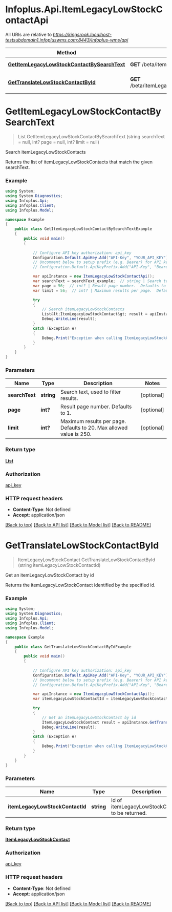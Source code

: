 # Infoplus.Api.ItemLegacyLowStockContactApi

All URIs are relative to *https://kingsrook.localhost-testsubdomain1.infopluswms.com:8443/infoplus-wms/api*

Method | HTTP request | Description
------------- | ------------- | -------------
[**GetItemLegacyLowStockContactBySearchText**](ItemLegacyLowStockContactApi.md#getitemlegacylowstockcontactbysearchtext) | **GET** /beta/itemLegacyLowStockContact/search | Search itemLegacyLowStockContacts
[**GetTranslateLowStockContactById**](ItemLegacyLowStockContactApi.md#gettranslatelowstockcontactbyid) | **GET** /beta/itemLegacyLowStockContact/{itemLegacyLowStockContactId} | Get an itemLegacyLowStockContact by id


<a name="getitemlegacylowstockcontactbysearchtext"></a>
# **GetItemLegacyLowStockContactBySearchText**
> List<ItemLegacyLowStockContact> GetItemLegacyLowStockContactBySearchText (string searchText = null, int? page = null, int? limit = null)

Search itemLegacyLowStockContacts

Returns the list of itemLegacyLowStockContacts that match the given searchText.

### Example
```csharp
using System;
using System.Diagnostics;
using Infoplus.Api;
using Infoplus.Client;
using Infoplus.Model;

namespace Example
{
    public class GetItemLegacyLowStockContactBySearchTextExample
    {
        public void main()
        {
            
            // Configure API key authorization: api_key
            Configuration.Default.ApiKey.Add("API-Key", "YOUR_API_KEY");
            // Uncomment below to setup prefix (e.g. Bearer) for API key, if needed
            // Configuration.Default.ApiKeyPrefix.Add("API-Key", "Bearer");

            var apiInstance = new ItemLegacyLowStockContactApi();
            var searchText = searchText_example;  // string | Search text, used to filter results. (optional) 
            var page = 56;  // int? | Result page number.  Defaults to 1. (optional) 
            var limit = 56;  // int? | Maximum results per page.  Defaults to 20.  Max allowed value is 250. (optional) 

            try
            {
                // Search itemLegacyLowStockContacts
                List&lt;ItemLegacyLowStockContact&gt; result = apiInstance.GetItemLegacyLowStockContactBySearchText(searchText, page, limit);
                Debug.WriteLine(result);
            }
            catch (Exception e)
            {
                Debug.Print("Exception when calling ItemLegacyLowStockContactApi.GetItemLegacyLowStockContactBySearchText: " + e.Message );
            }
        }
    }
}
```

### Parameters

Name | Type | Description  | Notes
------------- | ------------- | ------------- | -------------
 **searchText** | **string**| Search text, used to filter results. | [optional] 
 **page** | **int?**| Result page number.  Defaults to 1. | [optional] 
 **limit** | **int?**| Maximum results per page.  Defaults to 20.  Max allowed value is 250. | [optional] 

### Return type

[**List<ItemLegacyLowStockContact>**](ItemLegacyLowStockContact.md)

### Authorization

[api_key](../README.md#api_key)

### HTTP request headers

 - **Content-Type**: Not defined
 - **Accept**: application/json

[[Back to top]](#) [[Back to API list]](../README.md#documentation-for-api-endpoints) [[Back to Model list]](../README.md#documentation-for-models) [[Back to README]](../README.md)

<a name="gettranslatelowstockcontactbyid"></a>
# **GetTranslateLowStockContactById**
> ItemLegacyLowStockContact GetTranslateLowStockContactById (string itemLegacyLowStockContactId)

Get an itemLegacyLowStockContact by id

Returns the itemLegacyLowStockContact identified by the specified id.

### Example
```csharp
using System;
using System.Diagnostics;
using Infoplus.Api;
using Infoplus.Client;
using Infoplus.Model;

namespace Example
{
    public class GetTranslateLowStockContactByIdExample
    {
        public void main()
        {
            
            // Configure API key authorization: api_key
            Configuration.Default.ApiKey.Add("API-Key", "YOUR_API_KEY");
            // Uncomment below to setup prefix (e.g. Bearer) for API key, if needed
            // Configuration.Default.ApiKeyPrefix.Add("API-Key", "Bearer");

            var apiInstance = new ItemLegacyLowStockContactApi();
            var itemLegacyLowStockContactId = itemLegacyLowStockContactId_example;  // string | Id of itemLegacyLowStockContact to be returned.

            try
            {
                // Get an itemLegacyLowStockContact by id
                ItemLegacyLowStockContact result = apiInstance.GetTranslateLowStockContactById(itemLegacyLowStockContactId);
                Debug.WriteLine(result);
            }
            catch (Exception e)
            {
                Debug.Print("Exception when calling ItemLegacyLowStockContactApi.GetTranslateLowStockContactById: " + e.Message );
            }
        }
    }
}
```

### Parameters

Name | Type | Description  | Notes
------------- | ------------- | ------------- | -------------
 **itemLegacyLowStockContactId** | **string**| Id of itemLegacyLowStockContact to be returned. | 

### Return type

[**ItemLegacyLowStockContact**](ItemLegacyLowStockContact.md)

### Authorization

[api_key](../README.md#api_key)

### HTTP request headers

 - **Content-Type**: Not defined
 - **Accept**: application/json

[[Back to top]](#) [[Back to API list]](../README.md#documentation-for-api-endpoints) [[Back to Model list]](../README.md#documentation-for-models) [[Back to README]](../README.md)

